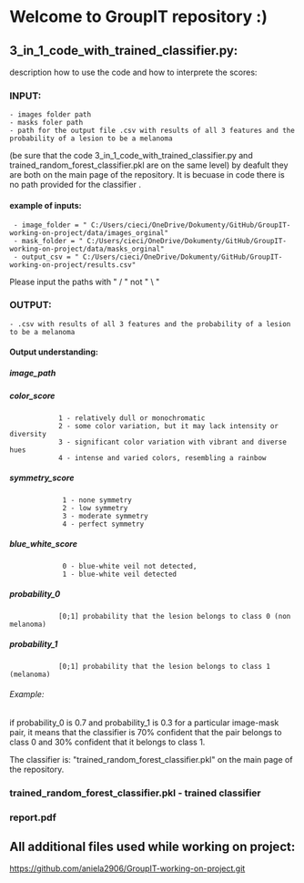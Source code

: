 # Welcome to GroupIT repository :)


## 3_in_1_code_with_trained_classifier.py:
description how to use the code and how to interprete the scores:

### INPUT:  

    - images folder path
    - masks foler path
    - path for the output file .csv with results of all 3 features and the probability of a lesion to be a melanoma
(be sure that the code 3_in_1_code_with_trained_classifier.py and trained_random_forest_classifier.pkl are on the same level) by deafult they are both on the main page of the repository. It is becuase in code there is no path provided for the classifier .


#### example of inputs:  
     - image_folder = " C:/Users/cieci/OneDrive/Dokumenty/GitHub/GroupIT-working-on-project/data/images_orginal"  
     - mask_folder = " C:/Users/cieci/OneDrive/Dokumenty/GitHub/GroupIT-working-on-project/data/masks_orginal"  
     - output_csv = " C:/Users/cieci/OneDrive/Dokumenty/GitHub/GroupIT-working-on-project/results.csv"  

Please input the paths with " / " not " \ "   

### OUTPUT:

    - .csv with results of all 3 features and the probability of a lesion to be a melanoma  

#### Output understanding:

##### image_path 

##### color_score   

                1 - relatively dull or monochromatic  
                2 - some color variation, but it may lack intensity or diversity   
                3 - significant color variation with vibrant and diverse hues   
                4 - intense and varied colors, resembling a rainbow   
                 
##### symmetry_score 

                 1 - none symmetry      
                 2 - low symmetry        
                 3 - moderate symmetry       
                 4 - perfect symmetry 
                 
##### blue_white_score 

                 0 - blue-white veil not detected,
                 1 - blue-white veil detected 
  
##### probability_0 

                [0;1] probability that the lesion belongs to class 0 (non melanoma) 
    
##### probability_1  

                [0;1] probability that the lesion belongs to class 1 (melanoma)  
  
###### Example:
if probability_0 is 0.7 and probability_1 is 0.3 for a particular image-mask pair, it means that the classifier is 70% confident that the pair belongs to class 0 and 30% confident that it belongs to class 1.
    
    
        
The classifier is: "trained_random_forest_classifier.pkl" on the main page of the repository.

  
    
  

 ### trained_random_forest_classifier.pkl  - trained classifier 
 ### report.pdf 
 
 ## All additional files used while working on project:
https://github.com/aniela2906/GroupIT-working-on-project.git
